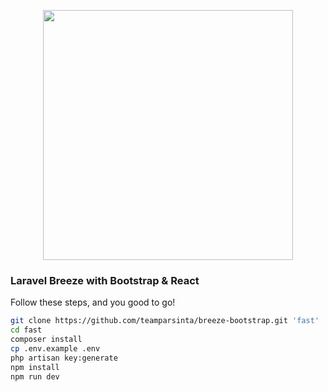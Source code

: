 <p align="center"><a href="https://laravel.com" target="_blank"><img src="https://raw.githubusercontent.com/laravel/art/master/logo-lockup/5%20SVG/2%20CMYK/1%20Full%20Color/laravel-logolockup-cmyk-red.svg" width="400"></a></p>

### Laravel Breeze with Bootstrap & React
Follow these steps, and you good to go!

```bash
git clone https://github.com/teamparsinta/breeze-bootstrap.git 'fast'
cd fast
composer install
cp .env.example .env
php artisan key:generate
npm install
npm run dev
```
